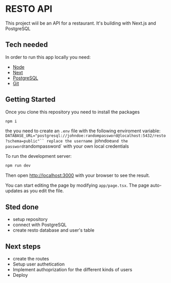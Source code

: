 # RESTO API
This project wiil be an API for a restaurant.
It's building with Next.js and PostgreSQL


## Tech needed

In order to run this app locally you need:
- [Node](https://nodejs.org/en/download)
- [Next](https://nextjs.org/docs)
- [PostgreSQL](https://www.postgresql.org/download/)
- [Git](https://git-scm.com/downloads)





## Getting Started

Once you clone this repository
you need to install the packages
```bash
npm i

```
the you need to create an `.env` file with the following enviroment variable:
`DATABASE_URL="postgresql://johndoe:randompassword@localhost:5432/resto?schema=public"``
replace the username `johndoe` and the password `randompassword` with your own local credentials

To run the development server:

```bash
npm run dev

```

Then open [http://localhost:3000](http://localhost:3000) with your browser to see the result.

You can start editing the page by modifying `app/page.tsx`. The page auto-updates as you edit the file.



## Sted done
- setup repository
- connect with PostgreSQL
- create resto database and user's table

## Next steps
   * create the routes
   * Setup user authetication
   * Implement authoprization for the different kinds of users
   * Deploy


